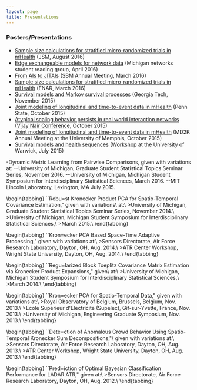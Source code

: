 ```yaml
---
layout: page
title: Presentations
---
```


### Posters/Presentations
- [Sample size calculations for stratified micro-randomized trials in mHealth](https://drive.google.com/open?id=0B5rDVdyXJbJgeGZXbHg3VlF1b0U) (JSM, August 2016)
- [Edge exchangeable models for network data](https://drive.google.com/open?id=0B5rDVdyXJbJgVjRtS0YwWjZOc1U) (Michigan networks student reading group, April 2016)
- [From AIs to JITAIs](https://drive.google.com/open?id=0B5rDVdyXJbJgUVgzaERoMFV5QW8) (SBM Annual Meeting, March 2016)
- [Sample size calculations for stratified micro-randomized trials in mHealth](https://drive.google.com/file/d/0B5rDVdyXJbJgaEdxNWJ3cFVkUzA/view?usp=sharing) (ENAR, March 2016)
-  [Survival models and Markov survival processes](https://drive.google.com/file/d/0B5rDVdyXJbJgN1FJOEdlNGV0SnM/view?usp=sharing) (Georgia Tech, November 2015)
-  [Joint modeling of longitudinal and time-to-event data in mHealth](https://drive.google.com/file/d/0B5rDVdyXJbJgV0M1UlBqc3FhNkE/view?usp=sharing) (Penn State, October 2015)
-  [Atypical scaling behavior persists in real world interaction networks](https://drive.google.com/file/d/0B5rDVdyXJbJgZDBaRGxWcHVxZzg/view?usp=sharing) ([Vijay Nair Conference](https://sites.lsa.umich.edu/vn65/), October 2015)
-  [Joint modeling of longitudinal and time-to-event data in mHealth](https://drive.google.com/file/d/0B5rDVdyXJbJgTWU5NEtVWGRnNzQ/view?usp=sharing) (MD2K Annual Meeting at the University of Memphis, October 2015)
-  [Survival models and health sequences](https://drive.google.com/file/d/0B5rDVdyXJbJgNWJ4bm5ZMEg5cVE/view?usp=sharing) ([Workshop](www2.warwick.ac.uk/fac/sci/statistics/crism/workshops/fmlsjd/) at the University of Warwick, July 2015)


-Dynamic Metric Learning from Pairwise Comparisons, given with variations at:
--University of Michigan, Graduate Student Statistical Topics Seminar Series, November 2016.
--University of Michigan, Michigan Student Symposium for Interdisciplinary Statistical Sciences, March 2016.
--MIT Lincoln Laboratory, Lexington, MA July 2015.



\begin{tabbing}
``Robu\=st Kronecker Product PCA for Spatio-Temporal Covariance Estimation," given with variations\\ at:\\
\>University of Michigan, Graduate Student Statistical Topics Seminar Series, November 2014.\\
\>University of Michigan, Michigan Student Symposium for Interdisciplinary Statistical Sciences,\\ \>March 2015.\\
\end{tabbing}

\begin{tabbing}
``Kron\=ecker PCA Based Space-Time Adaptive Processing," given with variations at:\\
\>Sensors Directorate, Air Force Research Laboratory, Dayton, OH, Aug. 2014.\\
\>ATR Center Workshop, Wright State University, Dayton, OH, Aug. 2014.\\
\end{tabbing}

\begin{tabbing}
``Regu\=larized Block Toeplitz Covariance Matrix Estimation via Kronecker Product Expansions," given\\ at:\\
\>University of Michigan, Michigan Student Symposium for Interdisciplinary Statistical Sciences,\\ \>March 2014.\\
\end{tabbing}

\begin{tabbing}
``Kron\=ecker PCA for Spatio-Temporal Data," given with variations at:\\
\>Royal Observatory of Belgium, Brussels, Belgium, Nov. 2013.\\
\>Ecole Superieur d'Electricite (Supelec), Gif-sur-Yvette, France, Nov. 2013.\\
\>University of Michigan, Engineering Graduate Symposium, Nov. 2013.\\
\end{tabbing}

\begin{tabbing}
``Dete\=ction of Anomalous Crowd Behavior Using Spatio-Temporal Kronecker Sum Decompositions,"\\ given with variations at:\\
\>Sensors Directorate, Air Force Research Laboratory, Dayton, OH, Aug. 2013.\\
\>ATR Center Workshop, Wright State University, Dayton, OH, Aug. 2013.\\
\end{tabbing}

\begin{tabbing}
``Pred\=iction of Optimal Bayesian Classification Performance for LADAR ATR," given at:\\
\>Sensors Directorate, Air Force Research Laboratory, Dayton, OH, Aug. 2012.\\
\end{tabbing}

